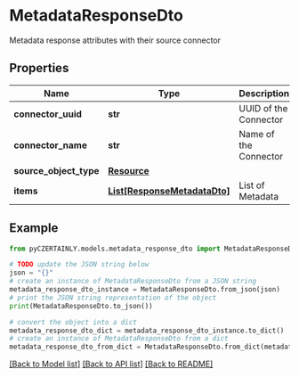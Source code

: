 # MetadataResponseDto

Metadata response attributes with their source connector

## Properties

Name | Type | Description | Notes
------------ | ------------- | ------------- | -------------
**connector_uuid** | **str** | UUID of the Connector | [optional] 
**connector_name** | **str** | Name of the Connector | [optional] 
**source_object_type** | [**Resource**](Resource.md) |  | [optional] 
**items** | [**List[ResponseMetadataDto]**](ResponseMetadataDto.md) | List of Metadata | 

## Example

```python
from pyCZERTAINLY.models.metadata_response_dto import MetadataResponseDto

# TODO update the JSON string below
json = "{}"
# create an instance of MetadataResponseDto from a JSON string
metadata_response_dto_instance = MetadataResponseDto.from_json(json)
# print the JSON string representation of the object
print(MetadataResponseDto.to_json())

# convert the object into a dict
metadata_response_dto_dict = metadata_response_dto_instance.to_dict()
# create an instance of MetadataResponseDto from a dict
metadata_response_dto_from_dict = MetadataResponseDto.from_dict(metadata_response_dto_dict)
```
[[Back to Model list]](../README.md#documentation-for-models) [[Back to API list]](../README.md#documentation-for-api-endpoints) [[Back to README]](../README.md)


